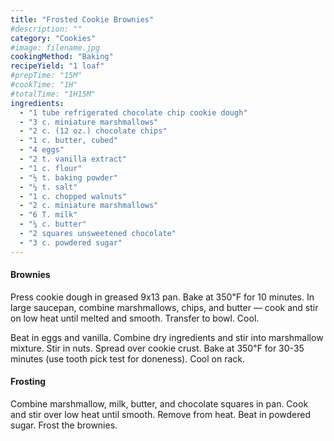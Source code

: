 ```yaml
---
title: "Frosted Cookie Brownies"
#description: ""
category: "Cookies"
#image: filename.jpg
cookingMethod: "Baking"
recipeYield: "1 loaf"
#prepTime: "15M"
#cookTime: "1H"
#totalTime: "1H15M"
ingredients:
  - "1 tube refrigerated chocolate chip cookie dough"
  - "3 c. miniature marshmallows"
  - "2 c. (12 oz.) chocolate chips"
  - "1 c. butter, cubed"
  - "4 eggs"
  - "2 t. vanilla extract"
  - "1 c. flour"
  - "½ t. baking powder"
  - "¼ t. salt"
  - "1 c. chopped walnuts"
  - "2 c. miniature marshmallows"
  - "6 T. milk"
  - "¼ c. butter"
  - "2 squares unsweetened chocolate"
  - "3 c. powdered sugar"
---
```


#### Brownies

Press cookie dough in greased 9x13 pan.
Bake at 350℉ for 10 minutes.
In large saucepan, combine marshmallows, chips, and butter — cook and stir on low heat until melted and smooth. Transfer to bowl.
Cool.

Beat in eggs and vanilla. Combine dry ingredients and stir into marshmallow mixture.
Stir in nuts. Spread over cookie crust.
Bake at 350℉ for 30-35 minutes (use tooth pick test for doneness).
Cool on rack.

#### Frosting

Combine marshmallow, milk, butter, and chocolate squares in pan. Cook and stir over low heat until smooth. Remove from heat. Beat in powdered sugar.
Frost the brownies.
